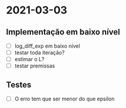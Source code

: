 # 2021-03-03

## Implementação em baixo nível
- [ ] log_diff_exp em baixo nível
- [ ] testar toda iteração?
- [ ] estimar o L?
- [ ] testar premissas

## Testes
- [ ] O erro tem que ser menor do que epsilon
